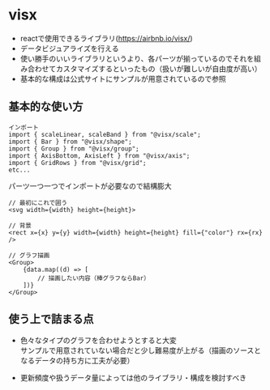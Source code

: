 # visx

- reactで使用できるライブラリ(https://airbnb.io/visx/)
- データビジュアライズを行える
- 使い勝手のいいライブラリというより、各パーツが揃っているのでそれを組み合わせてカスタマイズするといったもの（扱いが難しいが自由度が高い）
- 基本的な構成は公式サイトにサンプルが用意されているので参照

## 基本的な使い方

``` react
インポート
import { scaleLinear, scaleBand } from "@visx/scale";
import { Bar } from "@visx/shape";
import { Group } from "@visx/group";
import { AxisBottom, AxisLeft } from "@visx/axis";
import { GridRows } from "@visx/grid";
etc...
```

パーツ一つ一つでインポートが必要なので結構膨大

``` react
// 最初にこれで囲う
<svg width={width} height={height}>

// 背景
<rect x={x} y={y} width={width} height={height} fill={"color"} rx={rx} />

// グラフ描画
<Group>
    {data.map((d) => [
        // 描画したい内容（棒グラフならBar）
    ])}
</Group>
```

## 使う上で詰まる点

- 色々なタイプのグラフを合わせようとすると大変  
サンプルで用意されていない場合だと少し難易度が上がる（描画のソースとなるデータの持ち方に工夫が必要）

- 更新頻度や扱うデータ量によっては他のライブラリ・構成を検討すべき  
